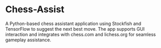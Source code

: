 # Chess-Assist
A Python-based chess assistant application using Stockfish and TensorFlow to suggest the next best move. The app supports GUI interaction and integrates with chess.com and lichess.org for seamless gameplay assistance.
